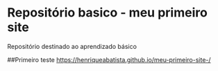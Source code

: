 # Repositório basico - meu primeiro site

Repositório destinado ao aprendizado básico 

##Primeiro teste
https://henriqueabatista.github.io/meu-primeiro-site-/

